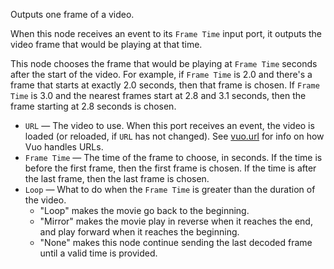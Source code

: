 Outputs one frame of a video.

When this node receives an event to its `Frame Time` input port, it outputs the video frame that would be playing at that time.

This node chooses the frame that would be playing at `Frame Time` seconds after the start of the video. For example, if `Frame Time` is 2.0 and there's a frame that starts at exactly 2.0 seconds, then that frame is chosen. If `Frame Time` is 3.0 and the nearest frames start at 2.8 and 3.1 seconds, then the frame starting at 2.8 seconds is chosen.

   - `URL` — The video to use. When this port receives an event, the video is loaded (or reloaded, if `URL` has not changed).  See [vuo.url](vuo-nodeset://vuo.url) for info on how Vuo handles URLs.
   - `Frame Time` — The time of the frame to choose, in seconds. If the time is before the first frame, then the first frame is chosen. If the time is after the last frame, then the last frame is chosen.
   - `Loop` — What to do when the `Frame Time` is greater than the duration of the video.
      - "Loop" makes the movie go back to the beginning.
      - "Mirror" makes the movie play in reverse when it reaches the end, and play forward when it reaches the beginning.
      - "None" makes this node continue sending the last decoded frame until a valid time is provided.
